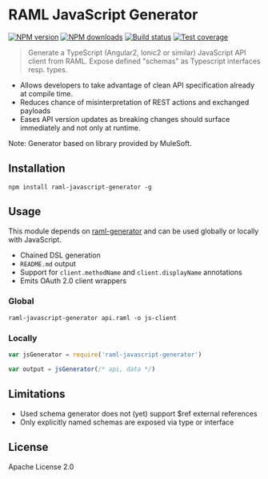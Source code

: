 # RAML JavaScript Generator

[![NPM version][npm-image]][npm-url]
[![NPM downloads][downloads-image]][downloads-url]
[![Build status][travis-image]][travis-url]
[![Test coverage][coveralls-image]][coveralls-url]

> Generate a TypeScript (Angular2, Ionic2 or similar) JavaScript API client from RAML. Expose defined "schemas" as Typescript interfaces resp. types. 
- Allows developers to take advantage of clean API specification already at compile time.
- Reduces chance of misinterpretation of REST actions and exchanged payloads
- Eases API version updates as breaking changes should surface immediately and not only at runtime.  

Note: Generator based on library provided by MuleSoft.
## Installation

```
npm install raml-javascript-generator -g
```

## Usage

This module depends on [raml-generator](https://github.com/mulesoft-labs/raml-generator) and can be used globally or locally with JavaScript.

* Chained DSL generation
* `README.md` output
* Support for `client.methodName` and `client.displayName` annotations
* Emits OAuth 2.0 client wrappers

### Global

```
raml-javascript-generator api.raml -o js-client
```

### Locally

```js
var jsGenerator = require('raml-javascript-generator')

var output = jsGenerator(/* api, data */)
```

## Limitations
* Used schema generator does not (yet) support $ref external references
* Only explicitly named schemas are exposed via type or interface
 

## License

Apache License 2.0

[npm-image]: https://img.shields.io/npm/v/raml-javascript-generator.svg?style=flat
[npm-url]: https://npmjs.org/package/raml-javascript-generator
[downloads-image]: https://img.shields.io/npm/dm/raml-javascript-generator.svg?style=flat
[downloads-url]: https://npmjs.org/package/raml-javascript-generator
[travis-image]: https://img.shields.io/travis/mulesoft-labs/raml-javascript-generator.svg?style=flat
[travis-url]: https://travis-ci.org/mulesoft-labs/raml-javascript-generator
[coveralls-image]: https://img.shields.io/coveralls/mulesoft-labs/raml-javascript-generator.svg?style=flat
[coveralls-url]: https://coveralls.io/r/mulesoft-labs/raml-javascript-generator?branch=master
